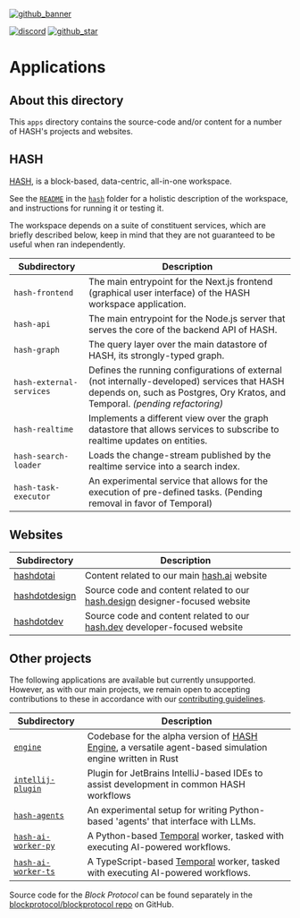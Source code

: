 [blockprotocol/blockprotocol repo]: https://github.com/blockprotocol/blockprotocol
[contributing guidelines]: https://github.com/hashintel/hash/blob/main/.github/CONTRIBUTING.md
[discord]: https://hash.ai/discord?utm_medium=organic&utm_source=github_readme_hash-repo_apps
[github_banner]: https://hash.dev/?utm_medium=organic&utm_source=github_readme_hash-repo_apps
[github_star]: https://github.com/hashintel/hash/tree/main/apps#
[hash]: https://hash.ai/platform/hash?utm_medium=organic&utm_source=github_readme_hash-repo_apps
[hash engine]: https://hash.ai/platform/engine?utm_medium=organic&utm_source=github_readme_hash-repo_apps
[hash.ai]: https://hash.ai/?utm_medium=organic&utm_source=github_readme_hash-repo_apps
[hash.design]: https://hash.design/?utm_medium=organic&utm_source=github_readme_hash-repo_apps
[hash.dev]: https://hash.dev/?utm_medium=organic&utm_source=github_readme_hash-repo_apps

[![github_banner](https://hash.ai/cdn-cgi/imagedelivery/EipKtqu98OotgfhvKf6Eew/01e2b813-d046-4b70-cc4e-eb2f1ead6900/github)][github_banner]

[![discord](https://img.shields.io/discord/840573247803097118)][discord] [![github_star](https://img.shields.io/github/stars/hashintel/hash?label=Star%20on%20GitHub&style=social)][github_star]

# Applications

## About this directory

This `apps` directory contains the source-code and/or content for a number of HASH's projects and websites.

## HASH

[HASH], is a block-based, data-centric, all-in-one workspace. 

See the [`README`](hash/README.md) in the [`hash`](hash) folder for a holistic description of the workspace, and instructions for running it or testing it.

The workspace depends on a suite of constituent services, which are briefly described below, keep in mind that they are not guaranteed to be useful when ran independently.

| Subdirectory             | Description                                                                                                                                                                  |
|--------------------------|------------------------------------------------------------------------------------------------------------------------------------------------------------------------------|
| `hash-frontend`          | The main entrypoint for the Next.js frontend (graphical user interface) of the HASH workspace application.                                                                   |
| `hash-api`               | The main entrypoint for the Node.js server that serves the core of the backend API of HASH.                                                                                  |
| `hash-graph`             | The query layer over the main datastore of HASH, its strongly-typed graph.                                                                                                   |
| `hash-external-services` | Defines the running configurations of external (not internally-developed) services that HASH depends on, such as Postgres, Ory Kratos, and Temporal. _(pending refactoring)_ |
| `hash-realtime`          | Implements a different view over the graph datastore that allows services to subscribe to realtime updates on entities.                                                      |
| `hash-search-loader`     | Loads the change-stream published by the realtime service into a search index.                                                                                               |
| `hash-task-executor`     | An experimental service that allows for the execution of pre-defined tasks. (Pending removal in favor of Temporal)                                                           |

## Websites

| Subdirectory                   | Description                                                                                                                             |
|--------------------------------|-----------------------------------------------------------------------------------------------------------------------------------------|
| [hashdotai](hashdotai)         | Content related to our main [hash.ai] website                                                                                           |
| [hashdotdesign](hashdotdesign) | Source code and content related to our [hash.design] designer-focused website                                                           |
| [hashdotdev](hashdotdev)       | Source code and content related to our [hash.dev] developer-focused website                                                             |

## Other projects

The following applications are available but currently unsupported. However, as with our main projects, we remain open to accepting contributions to these in accordance with our [contributing guidelines].

| Subdirectory                             | Description                                                                                                |
|------------------------------------------|------------------------------------------------------------------------------------------------------------|
| [`engine`](engine)                       | Codebase for the alpha version of [HASH Engine], a versatile agent-based simulation engine written in Rust |
| [`intellij-plugin`](intellij-plugin)     | Plugin for JetBrains IntelliJ-based IDEs to assist development in common HASH workflows                    |
| [`hash-agents`](hash-agents)             | An experimental setup for writing Python-based 'agents' that interface with LLMs.                          |
| [`hash-ai-worker-py`](hash-ai-worker-py) | A Python-based [Temporal](temporal.io) worker, tasked with executing AI-powered workflows.                 |
| [`hash-ai-worker-ts`](hash-ai-worker-ts) | A TypeScript-based [Temporal](temporal.io) worker, tasked with executing AI-powered workflows.             |

Source code for the _Block Protocol_ can be found separately in the [blockprotocol/blockprotocol repo] on GitHub.
